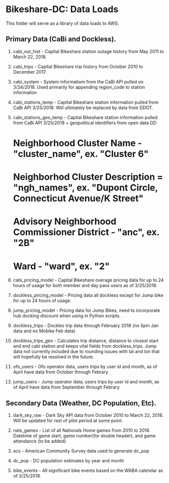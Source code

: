 # Bikeshare-DC: Data Loads

This folder will serve as a library of data loads to AWS.  

## Primary Data (CaBi and Dockless).

1. cabi_out_hist - Capital Bikeshare station outage history from May 2011 to March 22, 2018.

1. cabi_trips - Capital Bikeshare trip history from October 2010 to December 2017.

1. cabi_system - System informatiom from the CaBi API pulled on 3/24/2018.  Used primarily for appending region_code to station information 

1. cabi_stations_temp - Capital Bikeshare station information pulled from CaBi API 3/25/2018.  Will ultimately be replaced by data from DDOT.

1. cabi_stations_geo_temp - Capital Bikeshare station information pulled from CaBi API 3/25/2018 + geopolitical identifiers from open data DD
    # Neighborhood Cluster Name - "cluster_name", ex. "Cluster 6"
    # Neighborhod Cluster Description = "ngh_names", ex. "Dupont Circle, Connecticut Avenue/K Street"
    # Advisory Neighborhood Commissioner District - "anc", ex. "2B"
    # Ward - "ward", ex. "2"

1. cabi_pricing_model - Capital Bikeshare overage pricing data for up to 24 hours of usage for both member and day pass users as of 3/25/2018.

1. dockless_pricing_model - Pricing data all dockless except for Jump bike for up to 24 hours of usage.

1. jump_pricing_model - Pricing data for Jump Bikes, need to incorporate hub docking discount when using in Python scripts.

1. dockless_trips - Dockles trip data through February 2018 (no Spin Jan data and no Mobike Feb data)

1. dockless_trips_geo - Calculates trip distance, distance to closest start and end cabi station and keeps vital fields from dockless_trips.  Jump data not currently included due to rounding issues with lat and lon that will hopefully be resolved in the future.

1. ofo_users - Ofo operator data, users trips by user id and month, as of April have data from October through Febrary

1. jump_users - Jump operator data, users trips by user id and month, as of April have data from September through Febrary


## Secondary Data (Weather, DC Population, Etc).

1. dark_sky_raw - Dark Sky API data from October 2010 to March 22, 2018.  Will be updated for rest of pilot period  at some point.

1. nats_games - List of all Nationals Home games from 2010 to 2018.  Datetime of game start, game number(for double header), and game attendance (to be added)

1. acs - American Community Survey data used to generate dc_pop

1. dc_pop - DC population estimates by year and month

1. bike_events - All significant bike events based on the WABA calendar as of 3/25/2018.



